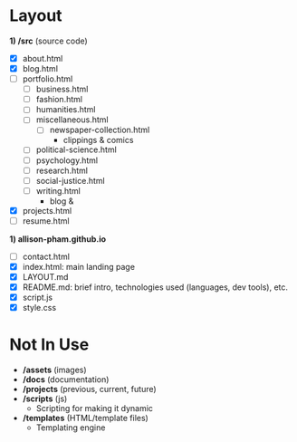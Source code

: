 # Layout
**1) /src** (source code)
- [x] about.html
- [x] blog.html
- [ ] portfolio.html
    - [ ] business.html
    - [ ] fashion.html
    - [ ] humanities.html
    - [ ] miscellaneous.html
        - [ ] newspaper-collection.html
            - clippings & comics
    - [ ] political-science.html
    - [ ] psychology.html
    - [ ] research.html
    - [ ] social-justice.html
    - [ ] writing.html
        - blog & 
- [x] projects.html
- [ ] resume.html

**1) allison-pham.github.io**
- [ ] contact.html
- [x] index.html: main landing page
- [x] LAYOUT.md
- [x] README.md: brief intro, technologies used (languages, dev tools), etc.
- [x] script.js
- [x] style.css

# Not In Use
- **/assets** (images)
- **/docs** (documentation)
- **/projects** (previous, current, future)
- **/scripts** (js)
    - Scripting for making it dynamic
- **/templates** (HTML/template files)
    - Templating engine